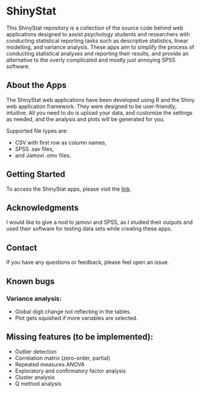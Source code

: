 # ShinyStat

This ShinyStat repository is a collection of the source code behind web applications designed to assist psychology students and researchers with conducting statistical reporting tasks such as descriptive statistics, linear modelling, and variance analysis. These apps aim to simplify the process of conducting statistical analyses and reporting their results, and provide an alternative to the overly complicated and mostly just annoying SPSS software.

## About the Apps

The ShinyStat web applications have been developed using R and the Shiny web application framework. They were designed to be user-friendly, intuitive. All you need to do is upload your data, and customize the settings as needed, and the analysis and plots will be generated for you.

Supported file types are:

- CSV with first row as column names,
- SPSS .sav files,
- and Jamovi .omv files.

## Getting Started

To access the ShinyStat apps, please visit the [link](https://robertfodor.shinyapps.io/ShinyStat/).

## Acknowledgments

I would like to give a nod to jamovi and SPSS, as I studied their outputs and used their software for testing data sets while creating these apps.

## Contact

If you have any questions or feedback, please feel open an issue.

## Known bugs

### Variance analysis:

- Global digit change not reflecting in the tables.
- Plot gets squished if more variables are selected.

## Missing features (to be implemented):

- Outlier detection
- Correlation matrix (zero-order, partial)
- Repeated measures ANOVA
- Exploratory and confirmatory factor analysis
- Cluster analysis
- Q method analysis
